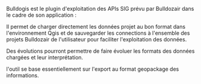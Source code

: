 Bulldogis est le plugin d'exploitation des APIs SIG prévu par Bulldozair dans le cadre de son application :

Il permet de charger directement les données projet au bon format dans l'environnement Qgis et de sauvegarder les connections à l'ensemble des projets Bulldozair de l'utilisateur pour faciliter l'exploitation des données.

Des évolutions pourront permettre de faire évoluer les formats des données chargées et leur interprétation.

l'outil se base essentiellement sur l'export au format geopackage des informations.

